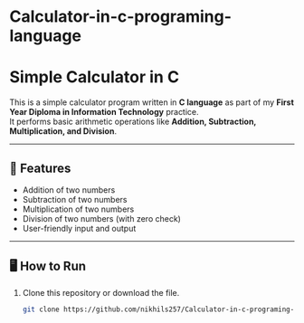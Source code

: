 # Calculator-in-c-programing-language
# Simple Calculator in C

This is a simple calculator program written in **C language** as part of my **First Year Diploma in Information Technology** practice.  
It performs basic arithmetic operations like **Addition, Subtraction, Multiplication, and Division**.

---

## 📌 Features
- Addition of two numbers  
- Subtraction of two numbers  
- Multiplication of two numbers  
- Division of two numbers (with zero check)  
- User-friendly input and output  

---

## 🖥️ How to Run

1. Clone this repository or download the file.  
   ```bash
   git clone https://github.com/nikhils257/Calculator-in-c-programing-language.git
